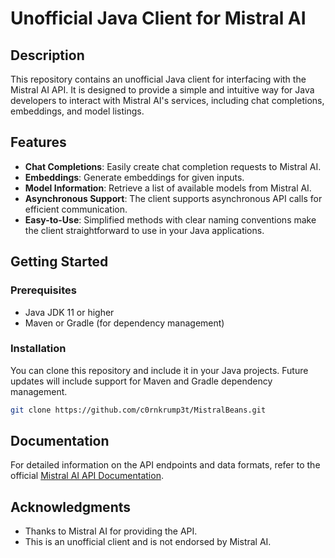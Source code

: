 # Unofficial Java Client for Mistral AI

## Description
This repository contains an unofficial Java client for interfacing with the Mistral AI API. It is designed to provide a simple and intuitive way for Java developers to interact with Mistral AI's services, including chat completions, embeddings, and model listings.

## Features
- **Chat Completions**: Easily create chat completion requests to Mistral AI.
- **Embeddings**: Generate embeddings for given inputs.
- **Model Information**: Retrieve a list of available models from Mistral AI.
- **Asynchronous Support**: The client supports asynchronous API calls for efficient communication.
- **Easy-to-Use**: Simplified methods with clear naming conventions make the client straightforward to use in your Java applications.

## Getting Started

### Prerequisites
- Java JDK 11 or higher
- Maven or Gradle (for dependency management)

### Installation
You can clone this repository and include it in your Java projects. Future updates will include support for Maven and Gradle dependency management.

```bash
git clone https://github.com/c0rnkrump3t/MistralBeans.git
```

## Documentation
For detailed information on the API endpoints and data formats, refer to the official [Mistral AI API Documentation](https://docs.mistral.ai/api/).

## Acknowledgments
- Thanks to Mistral AI for providing the API.
- This is an unofficial client and is not endorsed by Mistral AI.
